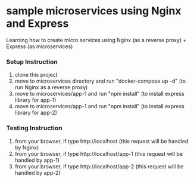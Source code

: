 # sample microservices using Nginx and Express

Learning how to create micro services using Nginx (as a reverse proxy) + Express (as microservices)

### Setup Instruction

1. clone this project
2. move to microservices directory and run "docker-compose up -d" (to run Nginx as a reverse proxy)
3. move to microservices/app-1 and run "npm install" (to install express library for app-1)
4. move to microservices/app-1 and run "npm install" (to install express library for app-2)

### Testing Instruction

1. from your browser, if type http://localhost (this request will be handled by Nginx)
2. from your browser, if type http://localhost/app-1 (this request will be handled by app-1)
3. from your browser, if type http://localhost/app-2 (this request will be handled by app-2)

